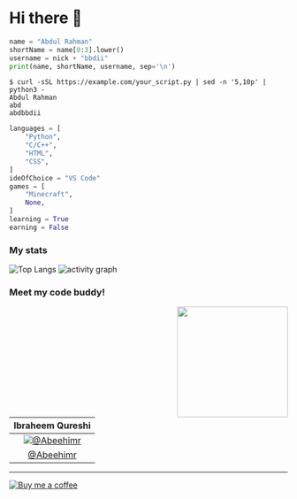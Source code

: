 
# Hi there 👋

```python
name = "Abdul Rahman"
shortName = name[0:3].lower()
username = nick + "bbdii"
print(name, shortName, username, sep='\n')
```
```console
$ curl -sSL https://example.com/your_script.py | sed -n '5,10p' | python3 -
Abdul Rahman
abd
abdbbdii
```
```python
languages = [
    "Python",
    "C/C++",
    "HTML",
    "CSS",
]
ideOfChoice = "VS Code"
games = [
    "Minecraft",
    None,
]
learning = True
earning = False
```
### My stats

![Top Langs](https://github-readme-stats.vercel.app/api/top-langs/?username=abdbbdii&theme=github_dark&hide_border=true&layout=compact&card_width=1000&title_color=adbac7)
![activity graph](https://github-readme-activity-graph.vercel.app/graph?username=abdbbdii&theme=github-dark&custom_title=abd's%20this%20month%20activity%20on%20Github&hide_border=true&line=adbac7&color=adbac7)

### Meet my code buddy!
<img align='right' src='https://github.com/abdbbdii/abdbbdii/assets/69167454/bd0414cd-5c66-4bf5-8e57-c9828627f551' width='200'>

<!-- |[![@Abeehimr](https://github.com/Abeehimr.png?size=150)](https://github.com/Abeehimr)| -->
|Ibraheem Qureshi|
|:-:|
|[![@Abeehimr](https://github.com/abdbbdii/abdbbdii/assets/69167454/935bb2c7-834d-43e8-811e-a55559defe71)](https://github.com/Abeehimr)|
|[@Abeehimr](https://github.com/Abeehimr)|

---

<!-- [!["Buy Me A Coffee"](https://www.buymeacoffee.com/assets/img/custom_images/black_img.png)](https://www.buymeacoffee.com/abdbbdii) -->
[![Buy me a coffee](https://img.shields.io/badge/Buy%20me%20a%20coffee-ffffff?logo=buymeacoffee&style=for-the-badge&color=000000&logoColor=ffffff)](https://www.buymeacoffee.com/abdbbdii)
